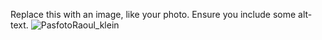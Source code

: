 Replace this with an image, like your photo. Ensure you include some alt-text.
![PasfotoRaoul_klein](https://user-images.githubusercontent.com/88648883/129208395-2610c531-22e8-4abe-b3ac-84314fbee00e.png)
